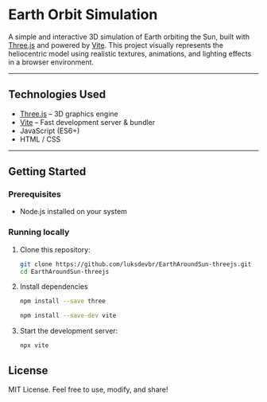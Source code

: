 # Earth Orbit Simulation

A simple and interactive 3D simulation of Earth orbiting the Sun, built with [Three.js](https://threejs.org/) and powered by [Vite](https://vitejs.dev/). This project visually represents the heliocentric model using realistic textures, animations, and lighting effects in a browser environment.

---

## Technologies Used

- [Three.js](https://threejs.org/) – 3D graphics engine
- [Vite](https://vitejs.dev/) – Fast development server & bundler
- JavaScript (ES6+)
- HTML / CSS

---

## Getting Started

### Prerequisites

- Node.js installed on your system

### Running locally

1. Clone this repository:

   ```bash
   git clone https://github.com/luksdevbr/EarthAroundSun-threejs.git
   cd EarthAroundSun-threejs
   ```
2. Install dependencies
    
    ```bash
    npm install --save three  

    npm install --save-dev vite
    ```
3. Start the development server:
    
    ```bash
    npx vite
    ```
## License

MIT License. Feel free to use, modify, and share!
